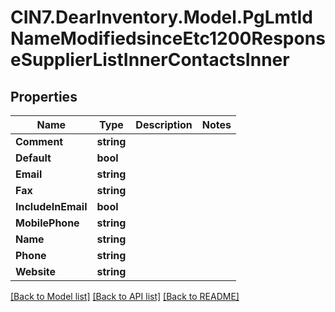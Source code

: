 # CIN7.DearInventory.Model.PgLmtIdNameModifiedsinceEtc1200ResponseSupplierListInnerContactsInner

## Properties

| Name               | Type       | Description | Notes |
| ------------------ | ---------- | ----------- | ----- |
| **Comment**        | **string** |             |
| **Default**        | **bool**   |             |
| **Email**          | **string** |             |
| **Fax**            | **string** |             |
| **IncludeInEmail** | **bool**   |             |
| **MobilePhone**    | **string** |             |
| **Name**           | **string** |             |
| **Phone**          | **string** |             |
| **Website**        | **string** |             |

[[Back to Model list]](../README.md#documentation-for-models) [[Back to API list]](../README.md#documentation-for-api-endpoints) [[Back to README]](../README.md)
